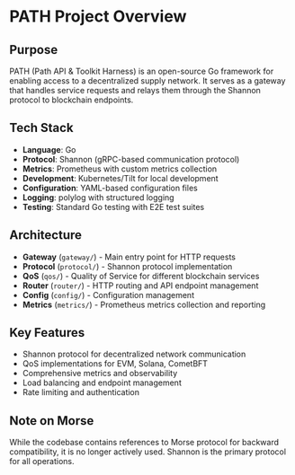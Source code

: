 # PATH Project Overview

## Purpose
PATH (Path API & Toolkit Harness) is an open-source Go framework for enabling access to a decentralized supply network. It serves as a gateway that handles service requests and relays them through the Shannon protocol to blockchain endpoints.

## Tech Stack
- **Language**: Go
- **Protocol**: Shannon (gRPC-based communication protocol)
- **Metrics**: Prometheus with custom metrics collection
- **Development**: Kubernetes/Tilt for local development
- **Configuration**: YAML-based configuration files
- **Logging**: polylog with structured logging
- **Testing**: Standard Go testing with E2E test suites

## Architecture
- **Gateway** (`gateway/`) - Main entry point for HTTP requests
- **Protocol** (`protocol/`) - Shannon protocol implementation
- **QoS** (`qos/`) - Quality of Service for different blockchain services
- **Router** (`router/`) - HTTP routing and API endpoint management
- **Config** (`config/`) - Configuration management
- **Metrics** (`metrics/`) - Prometheus metrics collection and reporting

## Key Features
- Shannon protocol for decentralized network communication
- QoS implementations for EVM, Solana, CometBFT
- Comprehensive metrics and observability
- Load balancing and endpoint management
- Rate limiting and authentication

## Note on Morse
While the codebase contains references to Morse protocol for backward compatibility, it is no longer actively used. Shannon is the primary protocol for all operations.